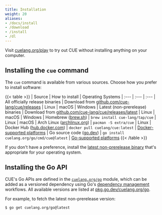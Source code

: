```yaml
---
title: Installation
weight: 20
aliases:
- /docs/install
- /download
- /install
- /dl
---
```


Visit
[cuelang.org/play](https://cuelang.org/play/)
to try out CUE without installing anything on your computer.

## Installing the `cue` command

The `cue` command is available from various sources.
Choose how you prefer to install software:

{{< table >}}
| Source | How to install | Operating Systems
| :---  | :--- | :---
| All officially release binaries | Download from [github.com/cue-lang/cue/releases](https://github.com/cue-lang/cue/releases/) | Linux \| macOS \| Windows
| Latest (non-prerelease) binaries | Download from [github.com/cue-lang/cue/releases/latest](https://github.com/cue-lang/cue/releases/latest) | Linux \| macOS \| Windows
| Homebrew ([brew.sh](https://brew.sh)) | `brew install cue-lang/tap/cue` | Linux \| macOS
| Arch Linux ([archlinux.org](https://archlinux.org)) | `pacman -S extra/cue` | Linux
| Docker Hub ([hub.docker.com](https://hub.docker.com/r/cuelang/cue)) | `docker pull cuelang/cue:latest` | [Docker-supported platforms](https://docs.docker.com/engine/install/)
| Go source code ([go.dev](https://go.dev)) | `go install cuelang.org/go/cmd/cue@latest` | [Go-supported platforms](https://go.dev/dl/#stable)
{{< /table >}}

If you don't have a preference, install the
[latest non-prerelease binary](https://github.com/cue-lang/cue/releases/latest)
that's appropriate for your operating system.

## Installing the Go API

CUE's Go APIs are defined in the
[`cuelang.org/go`](https://pkg.go.dev/cuelang.org/go) module, which can be added
as a versioned dependency using Go's
[dependency management](https://go.dev/doc/modules/managing-dependencies)
workflows. All available versions are listed at
[pkg.go.dev/cuelang.org/go](https://pkg.go.dev/cuelang.org/go?tab=versions).

For example, to fetch the latest non-prerelease version:

```text { title="TERMINAL" codeToCopy="Z28gZ2V0IGN1ZWxhbmcub3JnL2dvQGxhdGVzdA==" }
$ go get cuelang.org/go@latest
```

